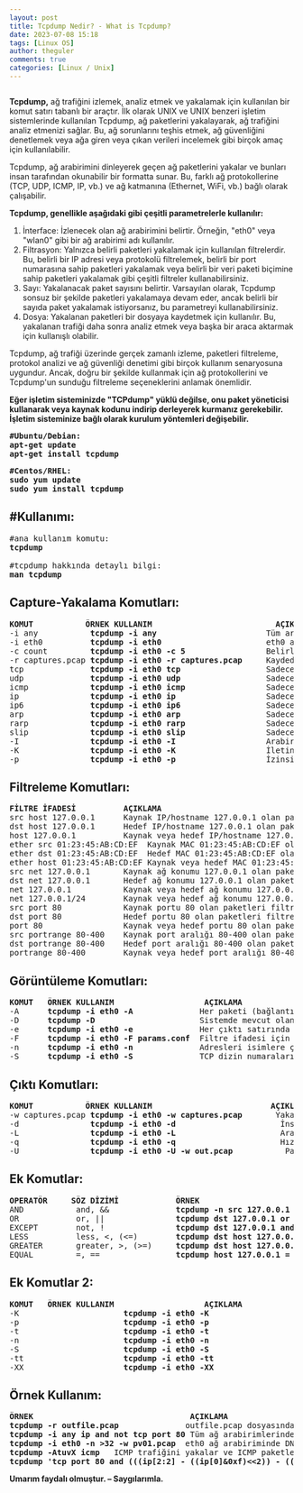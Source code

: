 ```yaml
---
layout: post
title: Tcpdump Nedir? - What is Tcpdump?
date: 2023-07-08 15:18
tags: [Linux OS]
author: theguler
comments: true
categories: [Linux / Unix]
---
```

<!-- wp:image {"id":7555,"sizeSlug":"large","linkDestination":"none"} -->
<figure class="wp-block-image size-large"><img src="https://farukguler.com/assets/post_images/tcpdump-logo.jpg?w=450" alt="" class="wp-image-7555" /></figure>
<!-- /wp:image -->

<!-- wp:paragraph -->
<p><strong>Tcpdump,</strong> ağ trafiğini izlemek, analiz etmek ve yakalamak için kullanılan bir komut satırı tabanlı bir araçtır. İlk olarak UNIX ve UNIX benzeri işletim sistemlerinde kullanılan Tcpdump, ağ paketlerini yakalayarak, ağ trafiğini analiz etmenizi sağlar. Bu, ağ sorunlarını teşhis etmek, ağ güvenliğini denetlemek veya ağa giren veya çıkan verileri incelemek gibi birçok amaç için kullanılabilir.</p>
<!-- /wp:paragraph -->

<!-- wp:paragraph -->
<p>Tcpdump, ağ arabirimini dinleyerek geçen ağ paketlerini yakalar ve bunları insan tarafından okunabilir bir formatta sunar. Bu, farklı ağ protokollerine (TCP, UDP, ICMP, IP, vb.) ve ağ katmanına (Ethernet, WiFi, vb.) bağlı olarak çalışabilir.</p>
<!-- /wp:paragraph -->

<!-- wp:paragraph -->
<p><strong>Tcpdump, genellikle aşağıdaki gibi çeşitli parametrelerle kullanılır:</strong></p>
<!-- /wp:paragraph -->

<!-- wp:list {"ordered":true} -->
<ol><!-- wp:list-item -->
<li>İnterface: İzlenecek olan ağ arabirimini belirtir. Örneğin, "eth0" veya "wlan0" gibi bir ağ arabirimi adı kullanılır.</li>
<!-- /wp:list-item -->

<!-- wp:list-item -->
<li>Filtrasyon: Yalnızca belirli paketleri yakalamak için kullanılan filtrelerdir. Bu, belirli bir IP adresi veya protokolü filtrelemek, belirli bir port numarasına sahip paketleri yakalamak veya belirli bir veri paketi biçimine sahip paketleri yakalamak gibi çeşitli filtreler kullanabilirsiniz.</li>
<!-- /wp:list-item -->

<!-- wp:list-item -->
<li>Sayı: Yakalanacak paket sayısını belirtir. Varsayılan olarak, Tcpdump sonsuz bir şekilde paketleri yakalamaya devam eder, ancak belirli bir sayıda paket yakalamak istiyorsanız, bu parametreyi kullanabilirsiniz.</li>
<!-- /wp:list-item -->

<!-- wp:list-item -->
<li>Dosya: Yakalanan paketleri bir dosyaya kaydetmek için kullanılır. Bu, yakalanan trafiği daha sonra analiz etmek veya başka bir araca aktarmak için kullanışlı olabilir.</li>
<!-- /wp:list-item --></ol>
<!-- /wp:list -->

<!-- wp:paragraph -->
<p>Tcpdump, ağ trafiği üzerinde gerçek zamanlı izleme, paketleri filtreleme, protokol analizi ve ağ güvenliği denetimi gibi birçok kullanım senaryosuna uygundur. Ancak, doğru bir şekilde kullanmak için ağ protokollerini ve Tcpdump'un sunduğu filtreleme seçeneklerini anlamak önemlidir.</p>
<!-- /wp:paragraph -->

<!-- wp:paragraph -->
<p><strong>Eğer işletim sisteminizde "TCPdump" yüklü değilse, onu paket yöneticisi kullanarak veya kaynak kodunu indirip derleyerek kurmanız gerekebilir. İşletim sisteminize bağlı olarak kurulum yöntemleri değişebilir.</strong></p>
<!-- /wp:paragraph -->

<!-- wp:preformatted -->
<pre class="wp-block-preformatted"><strong>#Ubuntu/Debian:
apt-get update
apt-get install tcpdump</strong></pre>
<!-- /wp:preformatted -->

<!-- wp:preformatted -->
<pre class="wp-block-preformatted"><strong>#Centos/RHEL:
sudo yum update
sudo yum install tcpdump</strong></pre>
<!-- /wp:preformatted -->

<!-- wp:heading -->
<h2 class="wp-block-heading"><strong>#Kullanımı:</strong></h2>
<!-- /wp:heading -->

<!-- wp:preformatted -->
<pre class="wp-block-preformatted">#ana kullanım komutu:
<strong>tcpdump</strong>

#tcpdump hakkında detaylı bilgi:
<strong>man tcpdump</strong></pre>
<!-- /wp:preformatted -->

<!-- wp:heading -->
<h2 class="wp-block-heading"><strong>Capture-Yakalama Komutları:</strong></h2>
<!-- /wp:heading -->

<!-- wp:preformatted -->
<pre class="wp-block-preformatted"><strong>KOMUT           ÖRNEK KULLANIM                          AÇIKLAMA</strong>
-i any           <strong>tcpdump -i any </strong>                      Tüm arabirimlerden yakalar; süper kullanıcı izni gerekebilir (sudo/su)
-i eth0          <strong>tcpdump -i eth0 </strong>                     eth0 arabiriminden yakalar
-c count         <strong>tcpdump -i eth0 -c 5</strong>                 Belirli sayıda paket alındıktan sonra durur (örneğin, -c 5 ile 5 paket alındıktan sonra durur)
-r captures.pcap <strong>tcpdump -i eth0 -r captures.pcap</strong>     Kaydedilmiş yakalama dosyasını okur ve analiz eder
tcp              <strong>tcpdump -i eth0 tcp</strong>                  Sadece TCP paketlerini gösterir
udp              <strong>tcpdump -i eth0 udp  </strong>                Sadece UDP paketlerini gösterir
icmp             <strong>tcpdump -i eth0 icmp </strong>                Sadece ICMP paketlerini gösterir
ip              <strong> tcpdump -i eth0 ip </strong>                  Sadece IPv4 paketlerini gösterir
ip6              <strong>tcpdump -i eth0 ip6</strong>                  Sadece IPv6 paketlerini gösterir
arp              <strong>tcpdump -i eth0 arp</strong>                  Sadece ARP paketlerini gösterir
rarp             <strong>tcpdump -i eth0 rarp</strong>                 Sadece RARP paketlerini gösterir
slip             <strong>tcpdump -i eth0 slip</strong>                 Sadece SLIP paketlerini gösterir
-I               <strong>tcpdump -i eth0 -I</strong>                   Arabirimi monitör modunda kullanır
-K               <strong>tcpdump -i eth0 -K</strong>                   İletinin doğrulama toplamını kontrol etmez
-p               <strong>tcpdump -i eth0 -p </strong>                  İzinsiz modda yakalama yapmaz
</pre>
<!-- /wp:preformatted -->

<!-- wp:heading -->
<h2 class="wp-block-heading"><strong>Filtreleme Komutları:</strong></h2>
<!-- /wp:heading -->

<!-- wp:preformatted -->
<pre class="wp-block-preformatted"><strong>FİLTRE İFADESİ          AÇIKLAMA</strong>
src host 127.0.0.1      Kaynak IP/hostname 127.0.0.1 olan paketleri filtreler
dst host 127.0.0.1      Hedef IP/hostname 127.0.0.1 olan paketleri filtreler
host 127.0.0.1          Kaynak veya hedef IP/hostname 127.0.0.1 olan paketleri filtreler
ether src 01:23:45:AB:CD:EF  Kaynak MAC 01:23:45:AB:CD:EF olan paketleri filtreler
ether dst 01:23:45:AB:CD:EF  Hedef MAC 01:23:45:AB:CD:EF olan paketleri filtreler
ether host 01:23:45:AB:CD:EF Kaynak veya hedef MAC 01:23:45:AB:CD:EF olan paketleri filtreler
src net 127.0.0.1       Kaynak ağ konumu 127.0.0.1 olan paketleri filtreler
dst net 127.0.0.1       Hedef ağ konumu 127.0.0.1 olan paketleri filtreler
net 127.0.0.1           Kaynak veya hedef ağ konumu 127.0.0.1 olan paketleri filtreler
net 127.0.0.1/24        Kaynak veya hedef ağ konumu 127.0.0.1 ve 24 bitlik alt ağ maskesi olan paketleri filtreler
src port 80             Kaynak portu 80 olan paketleri filtreler
dst port 80             Hedef portu 80 olan paketleri filtreler
port 80                 Kaynak veya hedef portu 80 olan paketleri filtreler
src portrange 80-400    Kaynak port aralığı 80-400 olan paketleri filtreler
dst portrange 80-400    Hedef port aralığı 80-400 olan paketleri filtreler
portrange 80-400        Kaynak veya hedef port aralığı 80-400 olan paketleri filtreler
</pre>
<!-- /wp:preformatted -->

<!-- wp:heading -->
<h2 class="wp-block-heading"><strong>Görüntüleme Komutları:</strong></h2>
<!-- /wp:heading -->

<!-- wp:preformatted -->
<pre class="wp-block-preformatted"><strong>KOMUT   ÖRNEK KULLANIM                   AÇIKLAMA</strong>
-A      <strong>tcpdump -i eth0 -A</strong>              Her paketi (bağlantı düzeyi başlığı hariç) ASCII olarak görüntüler
-D      <strong>tcpdump -D</strong>                      Sistemde mevcut olan ağ arabirimlerinin listesini görüntüler
-e      <strong>tcpdump -i eth0 -e</strong>              Her çıktı satırında bağlantı düzeyi başlığını (Ethernet, IEEE 802.11 gibi) görüntüler
-F      <strong>tcpdump -i eth0 -F params.conf</strong>  Filtre ifadesi için params.conf dosyasını kullanır
-n      <strong>tcpdump -i eth0 -n</strong>              Adresleri isimlere çevirmez
-S      <strong>tcpdump -i eth0 -S</strong>              TCP dizin numaralarını mutlak olarak (göreli değil) görüntüler
</pre>
<!-- /wp:preformatted -->

<!-- wp:heading -->
<h2 class="wp-block-heading"><strong>Çıktı Komutları:</strong></h2>
<!-- /wp:heading -->

<!-- wp:preformatted -->
<pre class="wp-block-preformatted"><strong>KOMUT           ÖRNEK KULLANIM                         AÇIKLAMA</strong>
-w captures.pcap <strong>tcpdump -i eth0 -w captures.pcap</strong>       Yakalanan paketleri captures.pcap dosyasına kaydeder
-d               <strong>tcpdump -i eth0 -d</strong>                      İnsan tarafından okunabilir formu standart çıktıda görüntüler
-L               <strong>tcpdump -i eth0 -L</strong>                      Arabirim için veri bağlantı türlerini görüntüler
-q               <strong>tcpdump -i eth0 -q</strong>                      Hızlı/ sessiz çıktı. Daha az protokol bilgisi görüntüler
-U               <strong>tcpdump -i eth0 -U -w out.pcap</strong>           Paketleri out.pcap dosyasına gerçek zamanlı olarak yazar
</pre>
<!-- /wp:preformatted -->

<!-- wp:heading -->
<h2 class="wp-block-heading"><strong>Ek Komutlar:</strong></h2>
<!-- /wp:heading -->

<!-- wp:preformatted -->
<pre class="wp-block-preformatted"><strong>OPERATÖR     SÖZ DİZİMİ            ÖRNEK                                     AÇIKLAMA</strong>
AND           and, &amp;&amp;              <strong>tcpdump -n src 127.0.0.1 and dst port 21</strong>   "Ve" mantıksal operatörü ile birleştirilen filtre seçeneklerini uygular
OR            or, ||               <strong>tcpdump dst 127.0.0.1 or src port 22</strong>       "Veya" mantıksal operatörü ile birleştirilen herhangi bir koşulu eşleştirir
EXCEPT        not, !               <strong>tcpdump dst 127.0.0.1 and not icmp</strong>          "Değil" mantıksal operatörü ile başlayan bir koşulu ters çevirir
LESS          less, &lt;, (&lt;=)        <strong>tcpdump dst host 127.0.0.1 and less 128</strong>    Belirtilen uzunluktan (128) daha kısa paketleri eşleştirir
GREATER       greater, &gt;, (&gt;=)     <strong>tcpdump dst host 127.0.0.1 and greater 64</strong>  Belirtilen uzunluktan (64) daha uzun paketleri eşleştirir
EQUAL         =, ==                <strong>tcpdump host 127.0.0.1 = 0</strong>                  Uzunluğu sıfır olan paketleri eşleştirir
</pre>
<!-- /wp:preformatted -->

<!-- wp:heading -->
<h2 class="wp-block-heading"><strong>Ek Komutlar 2:</strong></h2>
<!-- /wp:heading -->

<!-- wp:preformatted -->
<pre class="wp-block-preformatted"><strong>KOMUT   ÖRNEK KULLANIM                   AÇIKLAMA</strong>
-K                      <strong>tcpdump -i eth0 -K</strong>                        İletinin doğrulama toplamını kontrol etmeyi devre dışı bırakır
-p                      <strong>tcpdump -i eth0 -p</strong>                        İzinsiz modda yakalamayı devre dışı bırakır
-t                      <strong>tcpdump -i eth0 -t</strong>                        Her çıktı satırında zaman damgasını görüntülemeyi devre dışı bırakır
-n                      <strong>tcpdump -i eth0 -n</strong>                        Adresleri isimlere çevirmeyi devre dışı bırakır
-S                      <strong>tcpdump -i eth0 -S</strong>                        TCP dizin numaralarını mutlak değil, göreli olarak görüntüler
-tt                     <strong>tcpdump -i eth0 -tt</strong>                       Her satırda, saniye cinsinden tarih ve saat bilgisini ve o zamandan beri geçen süreyi görüntüler
-XX                     <strong>tcpdump -i eth0 -XX</strong>                       Paketlerin başlıklarını ve verilerini onaltılık ve ASCII formatında görüntüler
</pre>
<!-- /wp:preformatted -->

<!-- wp:heading -->
<h2 class="wp-block-heading"><strong>Örnek Kullanım:</strong></h2>
<!-- /wp:heading -->

<!-- wp:preformatted -->
<pre class="wp-block-preformatted"><strong>ÖRNEK                                 AÇIKLAMA</strong>
<strong>tcpdump -r outfile.pcap</strong>              outfile.pcap dosyasındaki tüm paketleri görüntüler
<strong>tcpdump -i any ip and not tcp port 80</strong> Tüm ağ arabirimlerindeki TCP portu 80 olmayan paketleri dinler
<strong>tcpdump -i eth0 -n &gt;32 -w pv01.pcap</strong>  eth0 ağ arabiriminde DNS çözümlemesi olmadan 32 bayttan uzun paketleri yakalar ve pv01.pcap dosyasına kaydeder
<strong>tcpdump -AtuvX icmp</strong>   ICMP trafiğini yakalar ve ICMP paketlerini onaltılık ve ASCII formatında görüntüler
<strong>tcpdump 'tcp port 80 and (((ip[2:2] - ((ip[0]&amp;0xf)&lt;&lt;2)) - ((tcp[12]&amp;0xf0)&gt;&gt;2)) != 0)'</strong>  IPv4 HTTP paketlerini, yani sadece veri içeren paketleri (örneğin SYN ve FIN paketlerini ve yalnızca ACK paketlerini değil) filtreleyerek görüntüler
</pre>
<!-- /wp:preformatted -->

<!-- wp:paragraph -->
<p><strong>Umarım faydalı olmuştur. – Saygılarımla.</strong></p>
<!-- /wp:paragraph -->
